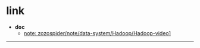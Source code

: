 
# link

- __doc__
  - [note: zozospider/note/data-system/Hadoop/Hadoop-video1](https://github.com/zozospider/note/blob/master/data-system/Hadoop/Hadoop-video1.md)

---
